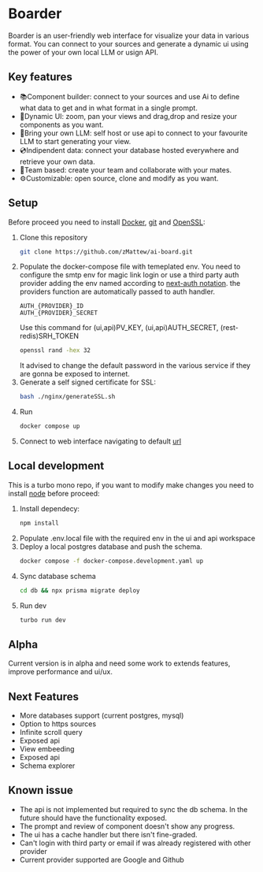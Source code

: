 # Boarder
Boarder is an user-friendly web interface for visualize your data in various format. You can connect to your sources and generate a dynamic ui using the power of your own local LLM or usign API.

## Key features
- 📚Component builder: connect to your sources and use Ai to define what data to get and in what format in a single prompt.
- 📱Dynamic UI: zoom, pan your views and drag,drop and resize your components as you want.
- 🧩Bring your own LLM: self host or use api to connect to your favourite LLM to start generating your view.
- 💿Indipendent data: connect your database hosted everywhere and retrieve your own data. 
- 🤝Team based: create your team and collaborate with your mates.
- ⚙️Customizable: open source, clone and modify as you want.

## Setup
Before proceed you need to install [Docker](https://www.docker.com/), [git](https://git-scm.com/downloads) and [OpenSSL](https://openssl-library.org/source/):
1. Clone this repository
   ```bash
   git clone https://github.com/zMattew/ai-board.git
   ```
2. Populate the docker-compose file with temeplated env.
   You need to configure the smtp env for magic link login or use a third party auth provider adding the env named according to [next-auth notation](https://authjs.dev/getting-started/authentication/oauth).
   the providers function are automatically passed to auth handler.
   ```dockercompose
   AUTH_{PROVIDER}_ID
   AUTH_{PROVIDER}_SECRET
   ```
   Use this command for (ui,api)PV_KEY, (ui,api)AUTH_SECRET, (rest-redis)SRH_TOKEN
   ```bash
   openssl rand -hex 32
   ```
   It advised to change the default password in the various service if they are gonna be exposed to internet.
4. Generate a self signed certificate for SSL:
   ```bash
   bash ./nginx/generateSSL.sh 
   ```
5. Run
   ```bash
   docker compose up
   ```
6. Connect to web interface navigating to default [url](https://localhost/home)
  
## Local development
This is a turbo mono repo, if you want to modify make changes you need to install [node](https://nodejs.org/en/download) before proceed:
1. Install dependecy:
   ```bash
   npm install
   ```
2. Populate .env.local file with the required env in the ui and api workspace
3. Deploy a local postgres database and push the schema.
   ```bash
   docker compose -f docker-compose.development.yaml up
   ```
4. Sync database schema 
   ```bash
   cd db && npx prisma migrate deploy
   ```
5. Run dev
   ```bash
   turbo run dev
   ```
## Alpha
Current version is in alpha and need some work to extends features, improve performance and ui/ux.

## Next Features 
- More databases support (current postgres, mysql)
- Option to https sources
- Infinite scroll query
- Exposed api
- View embeeding
- Exposed api
- Schema explorer

## Known issue
- The api is not implemented but required to sync the db schema. In the future should have the functionality exposed.
- The prompt and review of component doesn't show any progress.
- The ui has a cache handler but there isn't fine-graded.
- Can't login with third party or email if was already registered with other provider
- Current provider supported are Google and Github